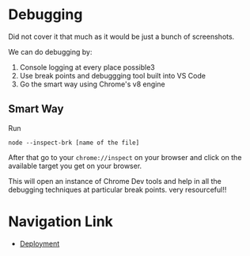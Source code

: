 # Debugging

Did not cover it that much as it would be just a bunch of screenshots.

We can do debugging by:

1. Console logging at every place possible3
2. Use break points and debuggging tool built into VS Code
3. Go the smart way using Chrome's v8 engine

## Smart Way

Run

`node --inspect-brk [name of the file]`

After that go to your `chrome://inspect` on your browser and click on the available target you get on your browser.

This will open an instance of Chrome Dev tools and help in all the debugging techniques at particular break points. very resourceful!!

# Navigation Link
- [Deployment](./deployment.md)